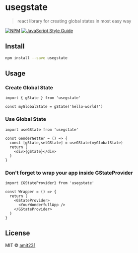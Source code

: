 # usegstate

> react library for creating global states in most easy way

[![NPM](https://img.shields.io/npm/v/usegstate.svg)](https://www.npmjs.com/package/usegstate) [![JavaScript Style Guide](https://img.shields.io/badge/code_style-standard-brightgreen.svg)](https://standardjs.com)

## Install

```bash
npm install --save usegstate
```

## Usage

### Create Global State

```tsx
import { gState } from 'usegstate'

const myGlobalState = gState('hello-world!')

```

### Use Global State

```tsx
import useGState from 'usegstate'

const GenderGetter = () => {
  const [gState,setGState] = useGState(myGlobalState)
  return (
    <div>{gState}</div>
  )
}
```

### Don't forget to wrap your app inside GStateProvider


```tsx
import {GStateProvider} from 'usegstate'

const Wrapper = () => {
  return (
    <GStateProvider>
      <YourWonderfullApp />
    </GStateProvider>
  )
}

```

## License

MIT © [amit231](https://github.com/amit231)

